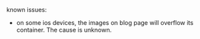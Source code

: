known issues:
- on some ios devices, the images on blog page will overflow its container. The cause is unknown.

